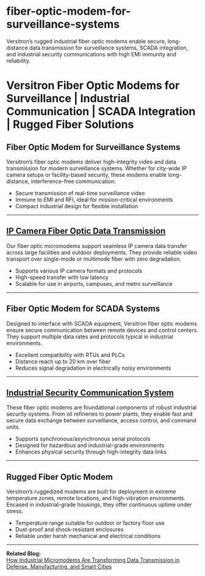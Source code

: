 # fiber-optic-modem-for-surveillance-systems
Versitron’s rugged industrial fiber optic modems enable secure, long-distance data transmission for surveillance systems, SCADA integration, and industrial security communications with high EMI immunity and reliability.

# Versitron Fiber Optic Modems for Surveillance | Industrial Communication | SCADA Integration | Rugged Fiber Solutions

## Fiber Optic Modem for Surveillance Systems

Versitron’s fiber optic modems deliver high-integrity video and data transmission for modern surveillance systems. Whether for city-wide IP camera setups or facility-based security, these modems enable long-distance, interference-free communication.

- Secure transmission of real-time surveillance video  
- Immune to EMI and RFI, ideal for mission-critical environments  
- Compact industrial design for flexible installation

---

## [IP Camera Fiber Optic Data Transmission](https://www.versitron.com/products/industrial-fiber-optic-micromodems-m62xxd)

Our fiber optic micromodems support seamless IP camera data transfer across large facilities and outdoor deployments. They provide reliable video transport over single-mode or multimode fiber with zero degradation.

- Supports various IP camera formats and protocols  
- High-speed transfer with low latency  
- Scalable for use in airports, campuses, and metro surveillance

---

## Fiber Optic Modem for SCADA Systems

Designed to interface with SCADA equipment, Versitron fiber optic modems ensure secure communication between remote devices and control centers. They support multiple data rates and protocols typical in industrial environments.

- Excellent compatibility with RTUs and PLCs  
- Distance reach up to 20 km over fiber  
- Reduces signal degradation in electrically noisy environments

---

## [Industrial Security Communication System](https://www.versitron.com/products/industrial-fiber-optic-micromodems-m62xxd)

These fiber optic modems are foundational components of robust industrial security systems. From oil refineries to power plants, they enable fast and secure data exchange between surveillance, access control, and command units.

- Supports synchronous/asynchronous serial protocols  
- Designed for hazardous and industrial-grade environments  
- Enhances physical security through high-integrity data links

---

## Rugged Fiber Optic Modem

Versitron’s ruggedized modems are built for deployment in extreme temperature zones, remote locations, and high-vibration environments. Encased in industrial-grade housings, they offer continuous uptime under stress.

- Temperature range suitable for outdoor or factory floor use  
- Dust-proof and shock-resistant enclosures  
- Reliable under harsh mechanical and electrical conditions

---

**Related Blog:**  
[How Industrial Micromodems Are Transforming Data Transmission in Defense, Manufacturing, and Smart Cities](https://www.versitron.com/blogs/post/how-industrial-micromodems-are-transforming-data-transmission-in-defense-manufacturing-and-smart-cities)
